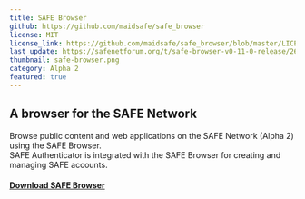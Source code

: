 ```yaml
---
title: SAFE Browser
github: https://github.com/maidsafe/safe_browser
license: MIT
license_link: https://github.com/maidsafe/safe_browser/blob/master/LICENSE-MIT
last_update: https://safenetforum.org/t/safe-browser-v0-11-0-release/26792
thumbnail: safe-browser.png
category: Alpha 2
featured: true
---
```


## A browser for the SAFE Network

Browse public content and web applications on the SAFE Network (Alpha 2) using the SAFE Browser.  
SAFE Authenticator is integrated with the SAFE Browser for creating and managing SAFE accounts.

#### [Download SAFE Browser](https://github.com/maidsafe/safe_browser/releases/latest)
